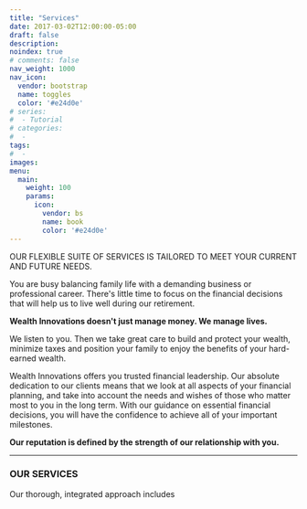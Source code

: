 ```yaml
---
title: "Services"
date: 2017-03-02T12:00:00-05:00
draft: false
description:
noindex: true
# comments: false
nav_weight: 1000
nav_icon:
  vendor: bootstrap
  name: toggles
  color: '#e24d0e'
# series:
#  - Tutorial
# categories:
#  -
tags:
#  -
images:
menu:
  main:
    weight: 100
    params:
      icon:
        vendor: bs
        name: book
        color: '#e24d0e'
---
```

OUR FLEXIBLE SUITE OF SERVICES IS TAILORED TO MEET YOUR CURRENT AND FUTURE NEEDS.

You are busy balancing family life with a demanding business or professional career. There's little time to focus on the financial decisions that will help us to live well during our retirement.

**Wealth Innovations doesn't just manage money. We manage lives.**

We listen to you. Then we take great care to build and protect your wealth, minimize taxes and position your family to enjoy the benefits of your hard-earned wealth.

Wealth Innovations offers you trusted financial leadership. Our absolute dedication to our clients means that we look at all aspects of your financial planning, and take into account the needs and wishes of those who matter most to you in the long term. With our guidance on essential financial decisions, you will have the confidence to achieve all of your important milestones.

**Our reputation is defined by the strength of our relationship with you.**

---

### OUR SERVICES
Our thorough, integrated approach includes
